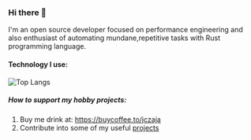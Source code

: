 ### Hi there 👋 
I'm  an open source developer focused on performance engineering and also enthusiast of automating mundane,repetitive tasks with Rust programming language.

#### Technology I use:
![Top Langs](https://github-readme-stats.vercel.app/api/top-langs/?username=jczaja)

##### How to support my hobby projects:
1. Buy me drink at: https://buycoffee.to/jczaja
2. Contribute into some of my useful [projects](https://github.com/jczaja/e-trade-tax-return-pl-helper)

<!--
**jczaja/jczaja** is a ✨ _special_ ✨ repository because its `README.md` (this file) appears on your GitHub profile.

Here are some ideas to get you started:

- 🔭 I’m currently working on ...
- 🌱 I’m currently learning ...
- 👯 I’m looking to collaborate on ...
- 🤔 I’m looking for help with ...
- 💬 Ask me about ...
- 📫 How to reach me: ...
- 😄 Pronouns: ...
- ⚡ Fun fact: ...
-->
